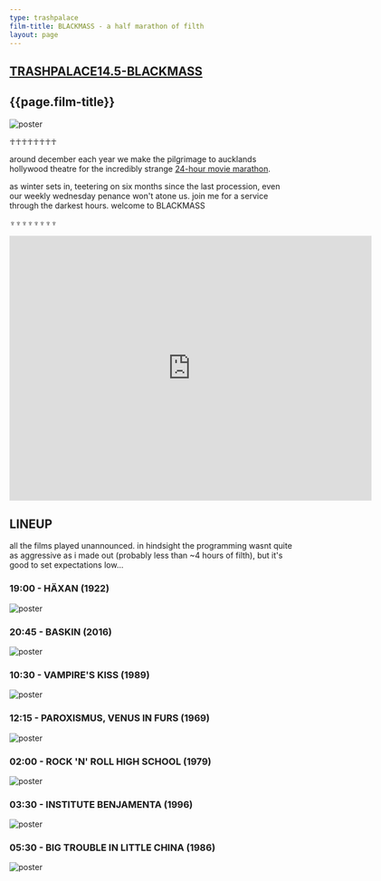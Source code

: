 ```yaml
---
type: trashpalace
film-title: BLACKMASS - a half marathon of filth
layout: page
---
```


## [TRASHPALACE14.5-BLACKMASS]({{page.url}})

## {{page.film-title}} 

![poster](/images/trashpalace/TPBLACKMASS-0.jpg)

☥☥☥☥☥☥☥☥

around december each year we make the pilgrimage to aucklands hollywood theatre for the incredibly strange [24-hour movie marathon].

as winter sets in, teetering on six months since the last procession, even our weekly wednesday penance won't atone us. join me for a service through the darkest hours. welcome to BLACKMASS

♆♆♆♆♆♆♆♆

<iframe src="https://player.vimeo.com/video/218577277?title=0&byline=0&portrait=0" width="640" height="468" frameborder="0" webkitallowfullscreen mozallowfullscreen allowfullscreen></iframe>

## LINEUP

all the films played unannounced. in hindsight the programming wasnt quite as aggressive as i made out (probably less than ~4 hours of filth), but it's good to set expectations low...

### 19:00 - HÄXAN (1922)

![poster](/images/trashpalace/TPBLACKMASS-1.jpg)

### 20:45 - BASKIN (2016)

![poster](/images/trashpalace/TPBLACKMASS-2.jpg)

### 10:30 - VAMPIRE'S KISS (1989)

![poster](/images/trashpalace/TPBLACKMASS-3.jpg)

### 12:15 - PAROXISMUS, VENUS IN FURS (1969)

![poster](/images/trashpalace/TPBLACKMASS-4.jpg)

### 02:00 - ROCK 'N' ROLL HIGH SCHOOL (1979)

![poster](/images/trashpalace/TPBLACKMASS-5.jpg)

### 03:30 - INSTITUTE BENJAMENTA (1996)

![poster](/images/trashpalace/TPBLACKMASS-6.jpg)

### 05:30 - BIG TROUBLE IN LITTLE CHINA (1986)

![poster](/images/trashpalace/TPBLACKMASS-7.jpg)


[24-hour movie marathon]: https://www.incrediblystrange.co.nz/marathon/





